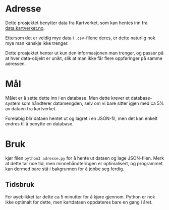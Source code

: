 # Adresse

Dette prosjektet benytter data fra Kartverket, som kan hentes inn fra
[data.kartverket.no](http://data.kartverket.no/download/content/geodataprodukter?korttype=3637&aktualitet=All&datastruktur=All&dataskema=All).

Ettersom det er veldig mye data i `.csv`-filene deres, er dette naturlig nok mye man kanskje ikke trenger.

Dette prosjektet henter ut kun den informasjonen man trenger, og passer på at hver data-objekt er unikt, slik at man ikke får flere oppføringer på samme adressen.

# Mål

Målet er å sette dette inn i en database. Men dette krever et database-system som håndterer datamengden, selv om vi bare sitter igjen med ca 5% av dataen fra kartverket.

Foreløbig blir dataen hentet ut og lagret i en JSON-fil, men det kan enkelt endres til å benytte en database.

# Bruk

kjør filen `python3 adresse.py` for å hente ut dataen og lage JSON-filen. Merk at dette tar noe tid, men minnehåndteringen er optimalisert, og programmet kan dermed bare stå i bakgrunnen for å jobbe seg ferdig.

## Tidsbruk

For øyeblikket tar dette ca 5 minutter for å kjøre gjennom. Python er nok ikke optimalt for dette, men kartdataen oppdateres bare en gang i året.

